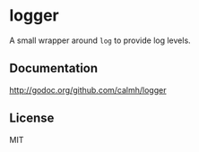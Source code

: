 logger
======

A small wrapper around `log` to provide log levels.

Documentation
-------------

http://godoc.org/github.com/calmh/logger

License
-------

MIT
